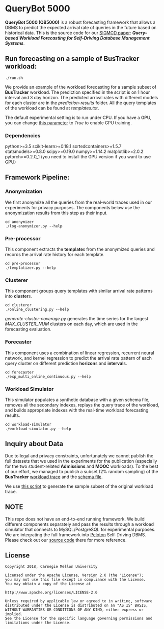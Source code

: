 # QueryBot 5000
**QueryBot 5000 (QB5000)** is a  robust forecasting framework that allows a DBMS to predict the expected arrival rate of queries
in the future based on historical data. This is the source code for our 
[SIGMOD paper](http://www.cs.cmu.edu/~malin199/publications/2018.forecasting.sigmod.pdf): **_Query-based Workload Forecasting for Self-Driving Database Management Systems_**.

## Run forecasting on a sample of BusTracker workload:
    ./run.sh
We provide an example of the workload forecasting for a sample subset of **BusTracker** workload. The prediction specified in the script is on 1 hour interval and 3 day horizon. The predicted arrival rates with different models for each cluster are in the _prediction-results_ folder. All the query templates of the workload can be found at _templates.txt_.

The default experimental setting is to run under CPU. If you have a GPU, you can change [this parameter](https://github.com/malin1993ml/QueryBot5000/blob/master/forecaster/exp_multi_online_continuous.py#L101) to _True_ to enable GPU training.

### Dependencies
python>=3.5
scikit-learn>=0.18.1
sortedcontainers>=1.5.7
statsmodels>=0.8.0
scipy>=0.19.0
numpy>=1.14.2
matplotlib>=2.0.2
pytorch>=0.2.0_1 (you need to install the GPU version if you want to use GPU)

## Framework Pipeline:

### Anonymization
We first anonymize all the queries from the real-world traces used in our experiments for privacy purposes. The components below use the anonymization results from this step as their input.

    cd anonymizer
    ./log-anonymizer.py --help
    
### Pre-processor
This component extracts the **template**s from the anonymized queries and records the arrival rate history for each template.

    cd pre-processor
    ./templatizer.py --help
    
### Clusterer
This component groups query templates with similar arrival rate patterns into **cluster**s.

    cd clusterer
    ./online_clustering.py --help
_generate-cluster-coverage.py_ generates the time series for the largest _MAX_CLUSTER_NUM_ clusters on each day, which are used in the forecasting evaluation.
    
### Forecaster
This component uses a combination of linear regression, recurrent neural network, and kernel regression to predict the arrival rate pattern of each query cluster on different prediction **horizon**s and **interval**s.

    cd forecaster
    ./exp_multi_online_continuous.py --help
 
### Workload Simulator
This simulator populates a synthetic database with a given schema file, removes all the secondary indexes, replays the query trace of the workload, and builds appropriate indexes with the real-time workload forecasting results.

    cd workload-simulator
    ./workload-simulator.py --help
    
## Inquiry about Data
Due to legal and privacy constraints, unfortunately we cannot publish the full datasets that we used in the experiments for the publication (especially for the two student-related **Admissions** and **MOOC** workloads). To the best of our effort, we managed to publish a subset (2% random sampling) of the **BusTracker** [workload trace](https://drive.google.com/file/d/1imVPNXk8mGU0v9OOhdp0d9wFDuYqARwZ/view?usp=sharing) and the [schema file](https://drive.google.com/file/d/1d4z3SAwIOmv_PJTlsUfPCNHxZu2r-g_O/view?usp=sharing).

We use [this script](https://github.com/malin1993ml/QueryBot5000/blob/master/anonymizer/run-sampler.sh) to generate the sample subset of the original workload trace.
    
## NOTE
This repo does not have an end-to-end running framework. We build different components separately and pass the results through a workload simulator that connects to MySQL/PostgreSQL for experimental purposes. We are integrating the full framework into [Peloton](http://pelotondb.io/) Self-Driving DBMS. Please check out our [source code](https://github.com/cmu-db/peloton/tree/master/src/include/brain) there for more reference.

## License
    Copyright 2018, Carnegie Mellon University

    Licensed under the Apache License, Version 2.0 (the "License");
    you may not use this file except in compliance with the License.
    You may obtain a copy of the License at

    http://www.apache.org/licenses/LICENSE-2.0

    Unless required by applicable law or agreed to in writing, software
    distributed under the License is distributed on an "AS IS" BASIS,
    WITHOUT WARRANTIES OR CONDITIONS OF ANY KIND, either express or implied.
    See the License for the specific language governing permissions and
    limitations under the License.

